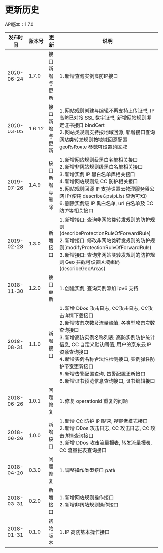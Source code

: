 # 更新历史 #
API版本：1.7.0

| 发布时间   | 版本号 | 更新           | 说明                                                                                                                                                                                                                                                                                                                                                          |
| ---------- | ------ | -------------- | ------------------------------------------------------------------------------------------------------------------------------------------------------------------------------------------------------------------------------------------------------------------------------------------------------------------------------------------------------------- |
| 2020-06-24 | 1.7.0  | 接口新增与更新 | 1. 新增查询实例高防IP接口                                                                                                                                                                                                                                                                                                                                     |
| 2020-03-05 | 1.6.12 | 接口新增与更新 | 1. 网站规则创建与编辑不再支持上传证书, IP 高防已对接 SSL 数字证书, 新增网站规则绑定证书接口 bindCert <br>2. 网站类规则支持按地域回源, 新增接口查询网站类转发规则按地域回源配置 geoRsRoute 参数可设置的区域                                                                                                                                                    |
| 2019-07-26 | 1.4.9  | 接口新增与删除 | 1. 新增网站规则级黑白名单相关接口<br>2. 新增非网站规则级黑白名单相关接口<br>3. 新增实例 IP 黑白名单库相关接口<br>4. 新增网站规则级 CC 防护相关接口<br>5. 网站规则回源 IP 支持设置云物理服务器公网 IP(使用 describeCpsIpList 查询可知)<br>6. 删除实例级 IP 黑白名单, url 白名单及 CC 防护等相关接口                                                            |
| 2019-02-28 | 1.3.0  | 新增接口       | 1. 新增接口: 查询非网站类转发规则的防护规则(describeProtectionRuleOfForwardRule)<br>2. 新增接口: 修改非网站类转发规则的防护规则(modifyProtectionRuleOfForwardRule)<br>3. 新增接口: 查询非网站类转发规则的防护规则 Geo 拦截可设置区域编码(describeGeoAreas)                                                                                                    |
| 2018-11-30 | 1.2.0  | 接口更新       | 1. 创建实例, 查询实例添加 ipv6 支持                                                                                                                                                                                                                                                                                                                           |
| 2018-08-31 | 1.1.0  | 新增接口       | 1. 新增 DDos 攻击日志, CC攻击日志, CC攻击详情下载接口<br>2. 新增攻击次数及流量峰值, 各类型攻击次数查询接口<br>3. 新增高防实例名称列表, 高防实例防护统计信息, CC 自定义默认阈值, 用户的京东云 IP 资源查询接口<br>4. 新增实例名称合法性检测接口, 实例弹性防护带宽更新接口<br>5. 新增告警配置查询, 告警配置更新接口<br>6. 新增证书预览信息查询接口, 证书编辑接口 |
| 2018-06-26 | 1.0.1  | 问题修复       | 1. 修复 operationId 重复的问题                                                                                                                                                                                                                                                                                                                                |
| 2018-06-26 | 1.0.0  | 新增接口       | 1. 新增 CC 防护 IP 限速, 观察者模式接口<br>2. 新增 DDos 攻击日志, CC 攻击日志, CC 攻击详情查询接口<br>3. 新增 DDos 攻击流量报表, 转发流量报表, CC 流量报表查询接口                                                                                                                                                                                            |
| 2018-04-20 | 0.3.0  | 问题修复       | 1. 调整操作类型接口 path                                                                                                                                                                                                                                                                                                                                      |
| 2018-03-31 | 0.2.0  | 新增接口       | 1. 新增网站规则操作接口<br>2. 新增非网站规则操作接口                                                                                                                                                                                                                                                                                                          |
| 2018-01-31 | 0.1.0  | 初始版本       | 1. IP 高防基本操作接口                                                                                                                                                                                                                                                                                                                                        |

